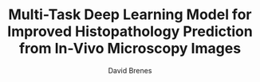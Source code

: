 ---
paperId: 14
author: David Brenes
publicationauthor: Brenes, D. 
title: Multi-Task Deep Learning Model for Improved Histopathology Prediction from In-Vivo Microscopy Images
pdf: Poster_Brenes_David.pdf
poster: --
alt: --
type: Poster
topic: FAT
link: https://research.latinxinai.org/papers/neurips/2019/pdf/Poster_Brenes_David.pdf
conference: neurips
year: 2019
tags: neurips-2019
location: Vancouver, Canada
---